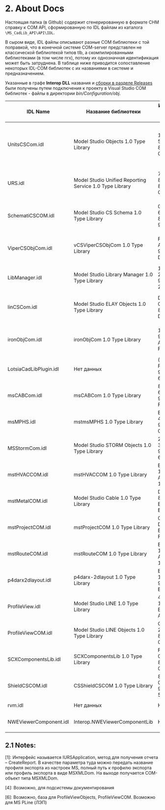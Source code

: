 # 2. About Docs

Настоящая папка (в Github) содержит сгенерированную в формате CHM справку к COM API, сформированную по IDL файлам из каталога `\MS_CadLib_API\API\IDL`. 

В сыром виде, IDL файлы описывают разные COM библиотеки с той поправкой, что в конечной системе COM-server представлен не классической библиотекой типов tlb, а скомпилированными библиотеками (в том числе nrx), потому их однозначная идентификация может быть затруднена. В таблице ниже приводится сопоставление некоторых IDL-COM библиотек с их названиями в системе и предназначением.

Указанные в графе **Interop DLL** названия и [сборки в разделе Releases](https://github.com/GeorgGrebenyuk/cs_modelstudio_com_api_about/releases/tag/interop_lib) были получены путем подключения к проекту в Visual Studio COM библиотек - файлы в директории *bin/Configuration/obj*.

IDL Name | Название библиотеки | Идентификатор библиотеки (guid) |Файл COM-server | Interop DLL | C++ API | Предназначение
--| -- | -- | --| -- | -- | --
UnitsCSCom.idl | Model Studio Objects 1.0 Type Library | 1AE1985C-5D87-4E89-8E67-068628FC3CD6 | UnitsCSCom.nrx | Interop.mdsUnitsLib.dll | `\Stable_API\Model Studio CS\Source\UnitsCSCom` | Описание интерфейсов стандартного оборудования и доступ к параметрам объектов MS
URS.idl |Model Studio Unified Reporting Service 1.0 Type Library | 70A33123-81A3-4C4B-8A90-CFEDD3A35994 | URS.nrx | Interop.mdsURSLib.dll | `\Stable_API\Model Studio CS\Source\URS` | Описание профиля (настроек) для отчетов у системы документирования ModelStudio. [1]
SchematiCSCOM.idl | Model Studio CS Schema 1.0 Type Library | 0186D491-6D1A-496d-8E1C-94427E1F66D2 | SchematiCSCOM.nrx | Interop.SchematiCSCOMLib.dll | `\Stable_API\Model Studio CS\Source\SchematiCSCOM` | (?) Доступ к объектной модели ModelStudio Технологические Системы
ViperCSObjCom.idl | vCSViperCSObjCom 1.0 Type Library| F4A0D05F-A659-4EEC-9021-DCF12867B9B8| ViperCSObjCom.nrx | Interop.vCSViperCSObjComLib.dll |`\Stable_API\Model Studio CS\Source\ViperCSObjCom` | Описание интерфейсов объектов трубопроводов (для MS Трубопроводы)
LibManager.idl | Model Studio Library Manager 1.0 Type Library | 1EB7B184-2C93-4DB2-97E8-2F8A392495C1 | lcsLibManager.nrx | Interop.mdsLibManagerLib.dll | `\Stable_API\Model Studio CS\Source\LibManager`| (?) Работа с библиотекой стандартных компонентов
linCSCom.idl | Model Studio ELAY Objects 1.0 Type Library | DF15E75B-C049-49EE-881F-DAA87873E483 | linCSCom.nrx | Interop.mdsELAYComLib.dll | `\Stable_API\Model Studio CS\Source\linCSCom` | Интерфейсы для MS ELAY (ОРУ: Открытые распределительные устройства)
ironObjCom.idl | ironObjCom 1.0 Type Library | 1EBC5053-9B5A-4D3B-A5D4-F0B3C61CB4D1 | ironObjCom.nrx | Interop.ironObjComLib.dll | `\Stable_API\Model Studio CS\Source\ironObjCom` | Объекты металлоконструкций (в составе MS Строительные решения)
LotsiaCadLibPlugin.idl | Нет данных | (?) 56B78070-FB21-489D-94FE-685BFD9397C4 | Нет данных| Нет данных | `\Stable_API\Model Studio CS\Source\msMPHS\LotsiaCadLibPlugin\LotsiaCadLibPlugin` | (?) Шаблон для создания проектов под Cadlib судя по readme
msCABCom.idl | msCABCom 1.0 Type Library | 81D3F477-6153-4C9E-9497-FE20C1D4C7FC | msCABCom.nrx | Interop.msCABComLib.dll | `\Stable_API\Model Studio CS\Source\msCABCom` | Нет данных
msMPHS.idl | mstmsMPHS 1.0 Type Library | EF016163-4CF6-4868-9236-CCCA8BC0318D | msMPHS.nrx | Нет данных |  `\Stable_API\Model Studio CS\Source\msMPHS` | Нет данных
MSStormCom.idl | Model Studio STORM Objects 1.0 Type Library | 21AB607E-30A2-4779-9C1B-6EEDC77A8E0E | csMSStormCom.nrx | Interop.CSMSStormComLib.dll |`\Stable_API\Model Studio CS\Source\MSStormCom` | Интерфейсы для MS Storm (Молниезащита)
mstHVACCOM.idl | mstHVACCOM 1.0 Type Library | B491E8A1-16A1-4FDC-A4F5-15313C541987 |mstHVACCOM.nrx | Interop.mstHVACCOMLib.dll | `\Stable_API\Model Studio CS\Source\mstHVACCom` | Объекты вентиляции (MS ???)
mstMetalCOM.idl | Model Studio Cable 1.0 Type Library | DABD1F91-8747-4606-BDBE-EE5EE247CC38 | mstMetalCOM.nrx | Interop.mdsMetalLib.dll | `\Stable_API\Model Studio CS\Source\mstMetalCOM`| Интерфейсы для MS Cable (Кабельное хозяйство)
mstProjectCOM.idl | mstProjectCOM 1.0 Type Library | 0F11628B-DFE5-45FF-B0BE-F610AFC63EE6 | mstProjectCOM.nrx | Interop.mstProjectCOMLib.dll | `\Stable_API\Model Studio CS\Source\mstProjectCom` | (?) Объекты проекта (??CadLib)
mstRouteCOM.idl | mstRouteCOM 1.0 Type Library | B491E8A1-16A1-4FDC-A4F5-15313C547E72 | mstRouteCom.nrx | Interop.mstRouteCOMLib.dll | `\Stable_API\Model Studio CS\Source\mstRouteCom` |  Объекты кабельных конструкций (MS Кабельное хозяйство)
p4darx2dlayout.idl | p4darx-2dlayout 1.0 Type Library | E2A750C7-1A29-4B75-9E5B-B26230AD5A1B | Нет данных | Нет данных | Нет данных | Нет данных
ProfileView.idl | Model Studio LINE 1.0 Type Library | 4CE7FBFF-1896-44CB-B18A-A59F8BEA4584 | Нет данных  | Нет данных | `\Stable_API\Model Studio CS\Source\ProfileView` | Нет данных [6]
ProfileViewCOM.idl | Model Studio LINE Objects 1.0 Type Library | CEC0A97B-2CAF-4592-8F9E-05AA1A046A04 | ProfileViewCOM.nrx, ProfileViewObjects.nrx | Interop.mdsLINEComLib.dll | `\Stable_API\Model Studio CS\Source\ProfileViewCOM`, `\Stable_API\Model Studio CS\Source\ProfileViewObjects` | Объекты элетросетей (2D)
SCXComponentsLib.idl | SCXComponentsLib 1.0 Type Library | F892997C-0DAF-41C0-8698-08A1051A491B | Нет данных | Interop.SCXComponentsLibLib.dll | `\Stable_API\Model Studio CS\Source\SCXComponentsLib` | Нет данных 
ShieldCSCOM.idl | CSShieldCSCOM 1.0 Type Library | 8A409328-0318-49DD-98A0-5E90E5668A65 | Нет данных | Нет данных | `\Stable_API\Model Studio CS\Source\ShieldCSCom` | (?) Возможно, Компоновщик щитов
rvm.idl | Нет данных | Нет данных | (?) rvmManager.dll |  Нет данных | `\Stable_API\Model Studio CS\Source\rvm`, `\Stable_API\Model Studio CS\Source\rvmManager` |  Нет данных 
NWEViewerComponent.idl | Interop.NWEViewerComponentLib | Нет данных | Нет данных | Interop.NWEViewerComponentLib.dll | `\Stable_API\Model Studio CS\Source\ViewerComponent\NWEViewerComponent` | (?) Компонент для работы со сценой модели и камерой


## 2.1 Notes:

[1]: Интерфейс называется IURSApplication, метод для получения отчета – CreateReport. В качестве параметра туда можно передать название профиля экспорта из настроек MS, полный путь к профилю экспорта или профиль экспорта в виде MSXMLDom. На выходе получается COM-объект типа MSXMLDom.

[4]: Возможно, для подсистемы документирования


[6]: Возможно, база для ProfileViewObjects, ProfileViewCOM. Возможно для MS PLine (ЛЭП)

